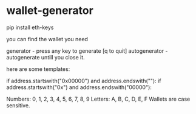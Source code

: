 # wallet-generator

pip install eth-keys

you can find the wallet you need

generator - press any key to generate [q to quit]
autogenerator - autogenerate untill you close it.

here are some templates:

if address.startswith("0x00000") and address.endswith(""):
if address.startswith("0x") and address.endswith("00000"):

Numbers: 0, 1, 2, 3, 4, 5, 6, 7, 8, 9
Letters: A, B, C, D, E, F
Wallets are case sensitive.
